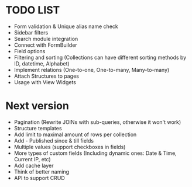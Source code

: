 TODO LIST
=========

* Form validation & Unique alias name check
* Sidebar filters
* Search module integration
* Connect with FormBuilder
* Field options
* Filtering and sorting (Collections can have different sorting methods by ID, datetime, Alphabet)
* Implement relations (One-to-one, One-to-many, Many-to-many)
* Attach Structures to pages
* Usage with View Widgets

# Next version

* Pagination (Rewrite JOINs with sub-queries, otherwise it won't work)
* Structure templates
* Add limit to maximal amount of rows per collection
* Add - Published since & till fields
* Multiple values (support checkboxes in fields)
* More types of custom fields (Including dynamic ones: Date & Time, Current IP, etc)
* Add cache layer
* Think of better naming
* API to support CRUD